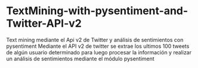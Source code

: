 # TextMining-with-pysentiment-and-Twitter-API-v2
Text mining mediante el Api v2 de Twitter y análisis de sentimientos con pysentiment
Mediante el API v2 de twitter se extrae los ultimos 100 tweets de algún usuario determinado para luego procesar la información y realizar un análisis de sentimientos mediante el módulo pysentiment
